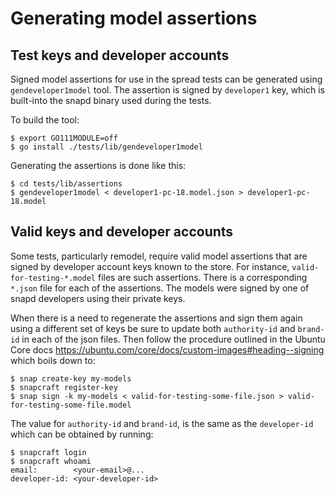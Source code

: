 # Generating model assertions

## Test keys and developer accounts

Signed model assertions for use in the spread tests can be generated using
`gendeveloper1model` tool. The assertion is signed by `developer1` key, which is
built-into the snapd binary used during the tests.

To build the tool:

```
$ export GO111MODULE=off
$ go install ./tests/lib/gendeveloper1model
```

Generating the assertions is done like this:

```
$ cd tests/lib/assertions
$ gendeveloper1model < developer1-pc-18.model.json > developer1-pc-18.model
```

## Valid keys and developer accounts

Some tests, particularly remodel, require valid model assertions that are signed
by developer account keys known to the store. For instance,
`valid-for-testing-*.model` files are such assertions. There is a corresponding
`*.json` file for each of the assertions. The models were signed by one of snapd
developers using their private keys.

When there is a need to regenerate the assertions and sign them again using a
different set of keys be sure to update both `authority-id` and `brand-id` in
each of the json files. Then follow the procedure outlined in the Ubuntu Core
docs https://ubuntu.com/core/docs/custom-images#heading--signing which boils
down to:

```
$ snap create-key my-models
$ snapcraft register-key
$ snap sign -k my-models < valid-for-testing-some-file.json > valid-for-testing-some-file.model
```

The value for `authority-id` and `brand-id`, is the same as the `developer-id`
which can be obtained by running:

```
$ snapcraft login
$ snapcraft whoami
email:        <your-email>@...
developer-id: <your-developer-id>
```
